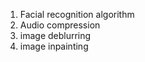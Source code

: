  1. Facial recognition algorithm 
 2. Audio compression
 3. image deblurring
 4. image inpainting

<!--
## 1: [Eigenfaces](https://github.com/Pichumaydam/Image-and-audio-processing/blob/main/Eigenfaces.ipynb)
### Explore a PCA-based facial recognition algorithm that is known as EigenFaces. 
We used the [yale face](http://www.cad.zju.edu.cn/home/dengcai/Data/YaleB/YaleB_32x32.mat) dataset. The dataset has 2414 images of faces, from 38 different subjects. Each person appears many times in the database under different lighting conditions, etc. The goal of face recognition is to match a new image of a face to an image in an existing database. 

## 2: Audio Compression

## 3: image deblurring

## 4: imgae inpainting


 -->
 
